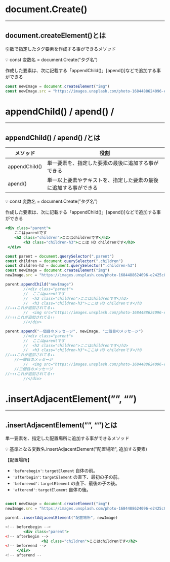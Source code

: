 # document.Create()

---

## document.createElement()とは

引数で指定したタグ要素を作成する事ができるメソッド

<aside>
💡 const 変数名 = document.Create(”タグ名”)

作成した要素は、次に記載する「appendChild()」[apend()]などで追加する事ができる

```jsx
const newImage = document.createElement("img")
const newImage.src = "https://images.unsplash.com/photo-1684488624096-e2425c81deba?ixlib=rb-4.0.3&ixid=M3wxMjA3fDB8MHxlZGl0b3JpYWwtZmVlZHwxM3x8fGVufDB8fHx8fA%3D%3D&auto=format&fit=crop&w=800&q=60"
```

</aside>

# appendChild() / apend() /

---

## appendChild() / apend() /とは

| メソッド | 役割 |
| --- | --- |
| appendChild() | 単一要素を、指定した要素の最後に追加する事ができる |
| apend()  | 単一以上要素やテキストを、指定した要素の最後に追加する事ができる |

<aside>
💡 const 変数名 = document.Create(”タグ名”)

作成した要素は、次に記載する「appendChild()」[apend()]などで追加する事ができる

```jsx
<div class="parent">
    ここはparentです
    <h2 class="children">ここはchildrenです</h2>
		<h3 class="children-h3">ここは H3 childrenです</h3>
 </div>

const parent = document.querySelector(".parent")
const children = document.querySelector(".children")
const children-h3 = document.querySelector(".children-h3")
const newImage = document.createElement("img")
newImage.src = "https://images.unsplash.com/photo-1684488624096-e2425c81deba?ixlib=rb-4.0.3&ixid=M3wxMjA3fDB8MHxlZGl0b3JpYWwtZmVlZHwxM3x8fGVufDB8fHx8fA%3D%3D&auto=format&fit=crop&w=800&q=60"

parent.appendChild("newImage")
		//<div class="parent">
		//  ここはparentです
		//  <h2 class="children">ここはchildrenです</h2>
		//  <h3 class="children-h3">ここは H3 childrenです</h3
//↓↓↓これが追加されてる↓↓
		//  <img src="https://images.unsplash.com/photo-1684488624096-e2425c81deba?ixlib=rb-4.0.3&amp;ixid=M3wxMjA3fDB8MHxlZGl0b3JpYWwtZmVlZHwxM3x8fGVufDB8fHx8fA%3D%3D&amp;auto=format&amp;fit=crop&amp;w=800&amp;q=60" class="square">
//↑↑↑これが追加されてる↑↑
		//</div>

parent.append("一個目のメッセージ", newImage, "二個目のメッセージ")
		//<div class="parent">
		//  ここはparentです
		//  <h2 class="children">ここはchildrenです</h2>
		//  <h3 class="children-h3">ここは H3 childrenです</h3
//↓↓↓これが追加されてる↓↓
    //一個目のメッセージ
		//  <img src="https://images.unsplash.com/photo-1684488624096-e2425c81deba?ixlib=rb-4.0.3&amp;ixid=M3wxMjA3fDB8MHxlZGl0b3JpYWwtZmVlZHwxM3x8fGVufDB8fHx8fA%3D%3D&amp;auto=format&amp;fit=crop&amp;w=800&amp;q=60" class="square">
    //二個目のメッセージ
//↑↑↑これが追加されてる↑↑
		//</div>
```

</aside>

# .insertAdjacentElement(””, “”)

---

## .insertAdjacentElement(””, “”)とは

単一要素を、指定した配置場所に追加する事ができるメソッド

<aside>
💡 基準となる変数名.insertAdjacentElement("配置場所", 追加する要素)

【配置場所】

- `'beforebegin'`: `targetElement` 自体の前。
- `'afterbegin'`: `targetElement` の直下、最初の子の前。
- `'beforeend'`: `targetElement` の直下、最後の子の後。
- `'afterend'`: `targetElement` 自体の後。

```jsx

const newImage = document.createElement("img")
newImage.src = "https://images.unsplash.com/photo-1684488624096-e2425c81deba?ixlib=rb-4.0.3&ixid=M3wxMjA3fDB8MHxlZGl0b3JpYWwtZmVlZHwxM3x8fGVufDB8fHx8fA%3D%3D&auto=format&fit=crop&w=800&q=60"

parent..insertAdjacentElement("配置場所", newImage)

<!-- beforebegin -->
		<div class="parent">
<!-- afterbegin -->
				<h2 class="children">ここはchildrenです</h2>
<!-- beforeend -->
	 </div>
<!-- afterend --
```

</aside>
